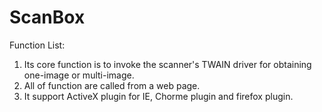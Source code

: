 # ScanBox
Function List:
  1. Its core function is to invoke the scanner's TWAIN driver for obtaining one-image or multi-image.
  2. All of function are called from a web page.
  3. It support ActiveX plugin for IE, Chorme plugin and firefox plugin.
